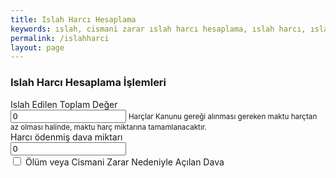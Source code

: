 ```yaml
---
title: Islah Harcı Hesaplama
keywords: ıslah, cismani zarar ıslah harcı hesaplama, ıslah harcı, ıslah harcı nasıl hesaplanır, islah harci hesaplama, ıslah harcı nedir, cismani zarar harç hesaplama, ıslah harcı oranı
permalink: /islahharci
layout: page
---
```


<div class="card-header">
  <h3 class="card-title">Islah Harcı Hesaplama İşlemleri</h3>
</div>
<div class="card-body">
  <div class="mb-3">
      <label class="form-label required">Islah Edilen Toplam Değer</label>
      <div>
        <input type="number" class="form-control" data-type="currency" placeholder="Islah edilen değeri giriniz" name="islahmiktar" value="0">
        <small class="form-hint">Harçlar Kanunu gereği alınması gereken maktu harçtan az olması halinde, maktu harç miktarına tamamlanacaktır.</small>
      </div>
  </div>
  <div class="mb-3">
      <label class="form-label required">Harcı ödenmiş dava miktarı</label>
      <div>
        <input type="number" class="form-control" data-type="currency" placeholder="Islah edilen değeri giriniz" name="davamiktar" value="0">
        <small class="form-hint"></small>
      </div>
  </div>			
    <div class="mb-3">
      <label class="form-label"></label>
      <div>
        <label class="form-check">
          <input class="form-check-input" type="checkbox" name="olumcismanii">
          <span class="form-check-label required">Ölüm veya Cismani Zarar Nedeniyle Açılan Dava</span>
        </label>									  
      </div>
    </div>
    <div class="card-body d-flex align-items-center justify-content-center h-100">
        <label id="hesapsonuc" name="hesapsonuc" class="text-justify mh-25"><h1 class="m-0"></h1></label>
     </div>
            
</div>
      
   
                    